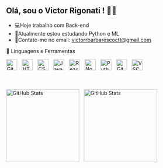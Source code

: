 ## Olá, sou o Victor Rigonati ! 👨‍💻

- 💻Hoje trabalho com Back-end 
- 🧠Atualmente estou estudando Python e ML 
- 📩Contate-me no email: victorrbarbarescoctt@gmail.com

 
🧰 Linguagens e Ferramentas


<img align="left" alt="Git" width="30px" style="padding-right:10px;" src="https://cdn.jsdelivr.net/gh/devicons/devicon/icons/git/git-original.svg" />
<img align="left" alt="HTML" width="30px" style="padding-right:10px;" src="https://cdn.jsdelivr.net/gh/devicons/devicon/icons/html5/html5-plain.svg" />
<img align="left" alt="CSS" width="30px" style="padding-right:10px;" src="https://cdn.jsdelivr.net/gh/devicons/devicon/icons/css3/css3-plain.svg" />
<img align="left" alt="JavaScript" width="30px" style="padding-right:10px;" src="https://cdn.jsdelivr.net/gh/devicons/devicon/icons/javascript/javascript-plain.svg" />
<img align="left" alt="React" width="30px" style="padding-right:10px;" src="https://cdn.jsdelivr.net/gh/devicons/devicon/icons/react/react-original.svg" />
<img align="left" alt="NodeJS" width="30px" style="padding-right:10px;" src="https://cdn.jsdelivr.net/gh/devicons/devicon/icons/nodejs/nodejs-original.svg" />
<img align="left" alt="Python" width="30px" style="padding-right:10px;" src="https://cdn.jsdelivr.net/gh/devicons/devicon@latest/icons/python/python-original.svg" /> 
<img align="left" alt="GitHub" width="30px" style="padding-right:10px;" src="https://cdn.jsdelivr.net/gh/devicons/devicon/icons/github/github-original.svg" />
<img align="left" alt="VSCode" width="30px" style="padding-right:10px;" src="https://cdn.jsdelivr.net/gh/devicons/devicon@latest/icons/vscode/vscode-original.svg" />

<br />
<br />
<br />
<br />

<p>
    <img
        align="left"
        alt="GitHub Stats"
        height="200"
        style="padding-right: 10px;"
        src = "https://github-readme-stats.vercel.app/api?username=rigonat1&show_icons=true&theme=merko&include_all_commits=true&locale=pt-br"
/>

<img
    align="left"
    alt="GitHub Stats"
    height="200"
    src = "https://github-readme-stats.vercel.app/api/top-langs/?username=rigonat1&theme=merko&locale=pt-br&layout=compact&custom_title=Tecnologias"
/>

</p>
